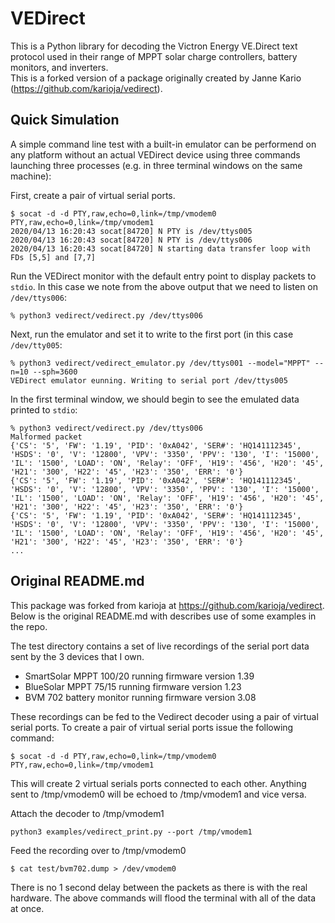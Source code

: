 # VEDirect

This is a Python library for decoding the Victron Energy VE.Direct text protocol used in their range of MPPT solar 
charge controllers, battery monitors, and inverters.  
This is a forked version of a package originally created by Janne Kario (https://github.com/karioja/vedirect).

## Quick Simulation

A simple command line test with a built-in emulator can be performend on any platform without
an actual VEDirect device using three commands launching three processes (e.g.
in three terminal windows on the same machine):

First, create a pair of virtual serial ports.
```
$ socat -d -d PTY,raw,echo=0,link=/tmp/vmodem0 PTY,raw,echo=0,link=/tmp/vmodem1
2020/04/13 16:20:43 socat[84720] N PTY is /dev/ttys005
2020/04/13 16:20:43 socat[84720] N PTY is /dev/ttys006
2020/04/13 16:20:43 socat[84720] N starting data transfer loop with FDs [5,5] and [7,7]
```

Run the VEDirect monitor with the default entry point to display packets to `stdio`.  In this case 
we note from the above output that we need to listen on `/dev/ttys006`:

```
% python3 vedirect/vedirect.py /dev/ttys006
```

Next, run the emulator and set it to write to the first port (in this case `/dev/tty005`:

```
% python3 vedirect/vedirect_emulator.py /dev/ttys001 --model="MPPT" --n=10 --sph=3600
VEDirect emulator eunning. Writing to serial port /dev/ttys005
```

In the first terminal window, we should begin to see the emulated data printed to `stdio`:

```
% python3 vedirect/vedirect.py /dev/ttys006
Malformed packet
{'CS': '5', 'FW': '1.19', 'PID': '0xA042', 'SER#': 'HQ141112345', 'HSDS': '0', 'V': '12800', 'VPV': '3350', 'PPV': '130', 'I': '15000', 'IL': '1500', 'LOAD': 'ON', 'Relay': 'OFF', 'H19': '456', 'H20': '45', 'H21': '300', 'H22': '45', 'H23': '350', 'ERR': '0'}
{'CS': '5', 'FW': '1.19', 'PID': '0xA042', 'SER#': 'HQ141112345', 'HSDS': '0', 'V': '12800', 'VPV': '3350', 'PPV': '130', 'I': '15000', 'IL': '1500', 'LOAD': 'ON', 'Relay': 'OFF', 'H19': '456', 'H20': '45', 'H21': '300', 'H22': '45', 'H23': '350', 'ERR': '0'}
{'CS': '5', 'FW': '1.19', 'PID': '0xA042', 'SER#': 'HQ141112345', 'HSDS': '0', 'V': '12800', 'VPV': '3350', 'PPV': '130', 'I': '15000', 'IL': '1500', 'LOAD': 'ON', 'Relay': 'OFF', 'H19': '456', 'H20': '45', 'H21': '300', 'H22': '45', 'H23': '350', 'ERR': '0'}
...
```


## Original README.md

This package was forked from karioja at https://github.com/karioja/vedirect.
Below is the original README.md with describes use of some examples in the repo.


The test directory contains a set of live recordings of the serial port data sent by the 3 devices that I own.

* SmartSolar MPPT 100/20 running firmware version 1.39
* BlueSolar MPPT 75/15 running firmware version 1.23
* BVM 702 battery monitor running firmware version 3.08

These recordings can be fed to the Vedirect decoder using a pair of virtual serial ports. To create a pair of virtual serial ports issue the following command:
```
$ socat -d -d PTY,raw,echo=0,link=/tmp/vmodem0 PTY,raw,echo=0,link=/tmp/vmodem1
```
This will create 2 virtual serials ports connected to each other. Anything sent to /tmp/vmodem0 will be echoed to /tmp/vmodem1 and vice versa.

Attach the decoder to /tmp/vmodem1
```
python3 examples/vedirect_print.py --port /tmp/vmodem1
```

Feed the recording over to /tmp/vmodem0
```
$ cat test/bvm702.dump > /dev/vmodem0
```
There is no 1 second delay between the packets as there is with the real hardware. The above commands will flood the terminal with all of the data at once.